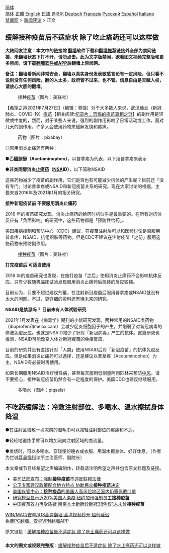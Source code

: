  <!-- 面包屑导航 --> <div class="breadcrumb"><!-- GTranslate: https://gtranslate.io/ -->  <div class="switcher notranslate">  <div class="selected">  <a href="#" onclick="return false;"> 简体</a>  </div>  <div class="option">  <a href="https://www.bannedbook.org" onclick="doGTranslate('zh-CN|zh-CN');jQuery('div.switcher div.selected a').html(jQuery(this).html());return false;" title="简体中文" class="nturl selected"> 简体</a>  <a href="https://www.bannedbook.org/zh-tw/" onclick="doGTranslate('zh-CN|zh-TW');jQuery('div.switcher div.selected a').html(jQuery(this).html());return false;" title="繁體中文" class="nturl"> 正體</a>  <a href="https://www.bannedbook.org/en/" onclick="doGTranslate('zh-CN|en');jQuery('div.switcher div.selected a').html(jQuery(this).html());return false;" title="English" class="nturl"> English</a>  <a href="https://www.bannedbook.org/ja/" onclick="doGTranslate('zh-CN|ja');jQuery('div.switcher div.selected a').html(jQuery(this).html());return false;" title="日本語" class="nturl"> 日語</a>  <a href="https://www.bannedbook.org/ko/" onclick="doGTranslate('zh-CN|ko');jQuery('div.switcher div.selected a').html(jQuery(this).html());return false;" title="한국어" class="nturl"> 한국어</a>  <a href="https://www.bannedbook.org/de/" onclick="doGTranslate('zh-CN|de');jQuery('div.switcher div.selected a').html(jQuery(this).html());return false;" title="Deutsch" class="nturl"> Deutsch</a>  <a href="https://www.bannedbook.org/fr/" onclick="doGTranslate('zh-CN|fr');jQuery('div.switcher div.selected a').html(jQuery(this).html());return false;" title="Français" class="nturl"> Français</a>  <a href="https://www.bannedbook.org/ru/" onclick="doGTranslate('zh-CN|ru');jQuery('div.switcher div.selected a').html(jQuery(this).html());return false;" title="Русский" class="nturl"> Русский</a>  <a href="https://www.bannedbook.org/es/" onclick="doGTranslate('zh-CN|es');jQuery('div.switcher div.selected a').html(jQuery(this).html());return false;" title="Español" class="nturl"> Español</a>  <a href="https://www.bannedbook.org/it/" onclick="doGTranslate('zh-CN|it');jQuery('div.switcher div.selected a').html(jQuery(this).html());return false;" title="Italiano" class="nturl"> Italiano</a>  </div>  </div>      <div class='breadcrumb-sub'><!-- Breadcrumb NavXT 6.3.0 --> <a href="https://www.bannedbook.org/" class="home">禁闻网</a> &gt; <a href="https://www.bannedbook.org/bnews/comments/" class="category">新闻评论</a> &gt; 正文</div></div><h2>缓解接种疫苗后不适症状 除了吃止痛药还可以这样做</h2> <p class="notice"><b>大陆网友注意：本文中的链接除 <a href="https://github.com/bannedbook/fanqiang" >翻墙</a>软件下载和<a href="https://github.com/killgcd/justmysocks/blob/master/README.md">翻墙推荐</a>链接外全部为禁网链接，未翻墙状态下打不开，请勿点击。此为文字版禁闻，欲看图文视频完整版和更多禁闻，请下载<a href="https://github.com/bannedbook/fanqiang">翻墙软件或APP</a>后翻墙上禁闻网。</p><p>备注：翻墙看新闻非常安全，翻墙以真实身份发表敏感言论有一定风险，但只看不说则没有任何风险，翻的人太多，政府管不过来，也不管。信息自由是天赋人权，请放心大胆的翻墙。</b></p>  <div class="entry"> <figure><figcaption>接种<a href="https://www.bannedbook.org/bnews/tag/%e7%96%ab%e8%8b%97/" class="st_tag internal_tag" rel="tag" title="标签 疫苗 下的日志">疫苗</a>（图片：美联社）</figcaption></figure> <p>【<span class='wp_keywordlink_affiliate'><a href="https://www.soundofhope.org" title="希望之声" target="_blank">希望之声</a></span>2021年7月27日】（编辑：郭强）对于大多数人来说，武汉<a href="https://www.bannedbook.org/bnews/tag/%e8%82%ba%e7%82%8e/" class="st_tag internal_tag" rel="tag" title="标签 肺炎 下的日志">肺炎</a>（新冠肺炎、COVID-19）<span class='wp_keywordlink'><a href="https://www.bannedbook.org/bnews/tculture/20160630/551027.html" title="疫苗" target="_blank">疫苗</a></span>【相关阅读:<a href='https://www.bannedbook.org/bnews/topimagenews/20180408/925060.html' target='_blank'>纪录片：恐怖的疫苗真相之谜</a>】的副作用是轻微或中度的，然而，对于某些人来说，强烈的副作用影响了日常活动或工作。面对几天的副作用，许多人会使用药物来缓解发烧和疼痛。</p> <figure><figcaption>药物（图片：pixabay）</figcaption></figure> <p>◎常用消炎<a href="https://www.bannedbook.org/bnews/tag/%E6%AD%A2%E7%97%9B/" class="st_tag internal_tag" rel="tag" title="标签 止痛 下的日志">止痛</a>药有两种：</p> <p><strong>●乙醯胺酚（Acetaminophen）</strong>，以普拿疼为代表，以下用普拿疼来表示</p> <p><strong>●非类固醇消炎<a href="https://www.bannedbook.org/bnews/tag/%E6%AD%A2%E7%97%9B%E8%8D%AF/" class="st_tag internal_tag" rel="tag" title="标签 止痛药 下的日志">止痛药</a>（<a href="https://www.bannedbook.org/bnews/tag/nsa/" class="st_tag internal_tag" rel="tag" title="标签 NSA 下的日志">NSA</a>ID）</strong>，以下简称NSAID</p> <p>这些药物减少了疫苗的副作用，它们是否也有可能减少抗体的产生呢？目前还「没有专门」讨论普拿疼或NSAID和新冠疫苗关系的研究。现在大家讨论的根据，主要来自2016年及2021年1月的相关研究。</p>  <p><strong>接种新冠疫苗前 不要服用消炎止痛药</strong></p> <p>2016 年的疫苗研究发现，消炎止痛药的给药时机似乎是最重要的。在所有对抗体反应有「负面影响」的研究中，这些药物都是「预防性给药」。</p> <p>美国疾病控制和预防中心（CDC）建议，在疫苗注射后可以和医师讨论是否服用普拿疼、NSAID、抗组织胺等药物。但是CDC不建议在注射疫苗「之前」服用这些药物来预防副作用。</p> <figure><figcaption><a href="https://www.bannedbook.org/bnews/tag/%E6%8E%A5%E7%A7%8D%E7%96%AB%E8%8B%97/" class="st_tag internal_tag" rel="tag" title="标签 接种疫苗 下的日志">接种疫苗</a>（图片：美联社）</figcaption></figure> <p><strong>打完疫苗后 可适当使用</strong></p> <p>2016 年的疫苗研究也发现，在施打疫苗「之后」使用消炎止痛药不会影响抗体反应。只有少数随机临床试验发现服用消炎止痛药后抗体的反应较钝。</p>  <p>目前认为，只要不超过建议剂量，在注射新冠疫苗后服用普拿疼或NSAID就没有太大的问题。不过，更详细的资料还有待未来的研究。</p> <p><strong>NSAID是禁忌吗？ 目前未有人体试验研究</strong></p> <p>2021年1月发表在《病毒学》期刊的小鼠研究发现，两种常用的NSAID类药物（ibuprofen和meloxicam）会减少促炎细胞因子的产生，并削弱了对新冠病毒的体液免疫反应。也就是NSAID减少了针对「新冠病毒」产生的抗体。这篇研究也推测，NSAID可能改变人体对新冠疫苗的免疫反应。</p> <p>目前的研究并没有直接针对「人类」使用NSAID后对「新冠疫苗」的抗体免疫反应。但是如果消炎止痛药可以选择，还是建议以普拿疼（Acetaminophen）为主，NSAID有必要时再使用。</p> <p>如果长期服用NSAID治疗慢性病，甚至每天服用低剂量阿司匹林来预防<a href="https://www.bannedbook.org/bnews/tag/%E4%B8%AD%E9%A3%8E/" class="st_tag internal_tag" rel="tag" title="标签 中风 下的日志">中风</a>，请不要担心，接种新冠疫苗仍然会有一定程度的保护。美国CDC也建议继续服用。</p>  <figure><figcaption>多喝水（图片：piqsels）</figcaption></figure> <h2><strong>不吃药缓解法：冷敷注射部位、多喝水、温水擦拭身体降温</strong></h2> <p>●在注射区域敷一块凉爽的湿毛巾可以减轻注射部位的疼痛和不适。</p> <p>●轻轻地锻炼手臂可以增加流向注射区域的血流量。</p> <p>●发烧时，可以多喝水、穿轻便的睡衣或衣服、用温水擦身体、好好休息。（作者为世诚<a href="https://www.bannedbook.org/bnews/tag/%e8%80%b3%e9%bc%bb%e5%96%89%e7%a7%91/" class="st_tag internal_tag" rel="tag" title="标签 耳鼻喉科 下的日志">耳鼻喉科</a>诊所主治医师、副院长）</p> <p>本文章或节目经希望之声编辑制作，转载请注明希望之声并包含原文标题及链接。 </p> <ul class='op-related-articles' title='相关阅读'> <li><a href='https://www.bannedbook.org/bnews/comments/20210728/1595518.html' target='_blank'>美司法部宣布：强制<b>接种疫苗</b>不违反联邦法律</a></li> <li><a href='https://www.bannedbook.org/bnews/worldnews/usa/20210728/1595480.html' target='_blank'>公卫专家建议政策配合地方特点 协助民众<b>接种疫苗</b>决定</a></li> <li><a href='https://www.bannedbook.org/bnews/headline/20210728/1595439.html' target='_blank'>美国疾管中心：<b>接种疫苗</b>的美国人高风险地区室内仍需佩戴口罩</a></li> <li><a href='https://www.bannedbook.org/bnews/baitai/20210727/1595205.html' target='_blank'>研究模型显示近20%美国人染疫 纽约加州强制员工<b>接种疫苗</b></a></li> <li><a href='https://www.bannedbook.org/bnews/headline/20210726/1594664.html' target='_blank'>中国疫苗效力再受质疑 南京本土新确诊新冠38例仅1人未曾<b>接种疫苗</b></a></li> </ul> <p class="texttj"> <a href="https://github.com/bannedbook/fanqiang/wiki/V2ray%E6%9C%BA%E5%9C%BA" target="_blank">WIN/MAC/安卓/iOS高速翻墙:高清视频秒开,超低延迟</a><br/> <a href="https://github.com/bannedbook/fanqiang/wiki/%E7%A6%81%E9%97%BB%E7%BD%91%E5%AE%89%E5%8D%93%E7%BF%BB%E5%A2%99%E6%96%B0%E9%97%BBAPP" target="_blank">免费PC翻墙、安卓VPN翻墙APP</a></p> <p>原文链接：<a class="src_link"  href="https://www.soundofhope.org/post/529310" target="_blank">缓解接种疫苗後不适症状 除了吃止痛药还可以这样做</a></p><a name='sharetosocial'></a>  <div style="margin-bottom:5px;padding-bottom:5px;clear:both"> <div id="archive-pix-1" class="banner-ads"> <!-- AuctionX Display platform tag START --> <div id="26318x728x90x621x_ADSLOT2" clicktrack="%%CLICK_URL_ESC%%"></div> <!-- AuctionX Display platform tag END --> </div> <div id="archive-pix-2" class="banner-ads"> <!-- AuctionX Display platform tag START --> <div id="26315x300x250x621x_ADSLOT2" clicktrack="%%CLICK_URL_ESC%%"></div> <!-- AuctionX Display platform tag END --> </div> </div>  <div id="archive-pix-1" class="banner-ads"> <!-- AuctionX Display platform tag START --> <div id="26318x728x90x621x_ADSLOT3" clicktrack="%%CLICK_URL_ESC%%"></div> <!-- AuctionX Display platform tag END --> </div> <div><b>本文的图文或视频完整版</b>：<a href='https://www.bannedbook.org/bnews/comments/20210728/1595698.html'>缓解接种疫苗后不适症状 除了吃止痛药还可以这样做</a></div>  </div><!--END ENTRY--> 